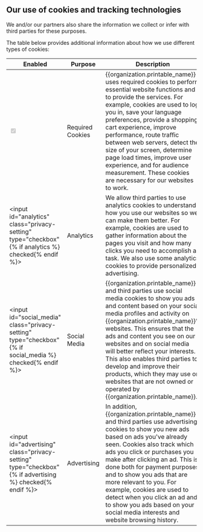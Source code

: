 ## Our use of cookies and tracking technologies

We and/or our partners also share the information we collect or infer with
third parties for these purposes.

The table below provides additional information about how we use different
types of cookies:

| Enabled | Purpose | Description |
|---------|---------|-------------|
| <input disabled type="checkbox" checked> | Required Cookies | {{organization.printable_name}} uses required cookies to perform essential website functions and to provide the services. For example, cookies are used to log you in, save your language preferences, provide a shopping cart experience, improve performance, route traffic between web servers, detect the size of your screen, determine page load times, improve user experience, and for audience measurement. These cookies are necessary for our websites to work. |
| <input id="analytics" class="privacy-setting" type="checkbox"{% if analytics %} checked{% endif %}> | Analytics | We allow third parties to use analytics cookies to understand how you use our websites so we can make them better. For example, cookies are used to gather information about the pages you visit and how many clicks you need to accomplish a task. We also use some analytics cookies to provide personalized advertising. |
| <input id="social_media" class="privacy-setting" type="checkbox"{% if social_media %} checked{% endif %}> | Social Media | {{organization.printable_name}} and third parties use social media cookies to show you ads and content based on your social media profiles and activity on {{organization.printable_name}}’s websites. This ensures that the ads and content you see on our websites and on social media will better reflect your interests. This also enables third parties to develop and improve their products, which they may use on websites that are not owned or operated by {{organization.printable_name}}. |
| <input id="advertising" class="privacy-setting" type="checkbox"{% if advertising %} checked{% endif %}> | Advertising | In addition, {{organization.printable_name}} and third parties use advertising cookies to show you new ads based on ads you've already seen. Cookies also track which ads you click or purchases you make after clicking an ad. This is done both for payment purposes and to show you ads that are more relevant to you. For example, cookies are used to detect when you click an ad and to show you ads based on your social media interests and website browsing history. |
